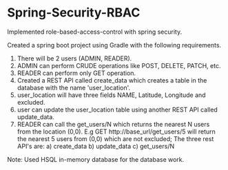# Spring-Security-RBAC
Implemented role-based-access-control with spring security.

Created a spring boot project using Gradle with the following requirements.
1. There will be 2 users (ADMIN, READER).
2. ADMIN can perform CRUDE operations like POST, DELETE, PATCH, etc.
3. READER can perform only GET operation.
4. Created a REST API called create_data which creates a table in the database with the name
'user_location'.
5. user_location will have three fields NAME, Latitude, Longitude and excluded.
6. user can update the user_location table using another REST API called update_data.
7. READER can call the get_users/N which returns the nearest N users from the location (0,0).
E.g GET http://base_url/get_users/5 will return the nearest 5 users from (0,0) which are not
excluded;
The  three  rest API's are:
a) create_data b) update_data c) get_users/N

Note: Used HSQL in-memory database for the database work.
